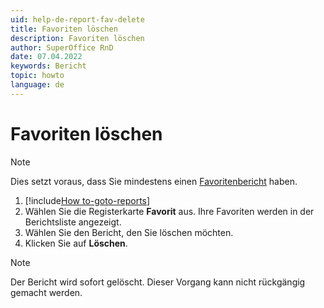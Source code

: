 ```yaml
---
uid: help-de-report-fav-delete
title: Favoriten löschen
description: Favoriten löschen
author: SuperOffice RnD
date: 07.04.2022
keywords: Bericht
topic: howto
language: de
---
```


# Favoriten löschen

> [!NOTE]
> Dies setzt voraus, dass Sie mindestens einen [Favoritenbericht][1] haben.

1. [!include[How to-goto-reports](../includes/goto-reports.md)]
2. Wählen Sie die Registerkarte **Favorit** aus. Ihre Favoriten werden in der Berichtsliste angezeigt.
3. Wählen Sie den Bericht, den Sie löschen möchten.
4. Klicken Sie auf **Löschen**.

> [!NOTE]
> Der Bericht wird sofort gelöscht. Dieser Vorgang kann nicht rückgängig gemacht werden.

<!-- Referenced links -->
[1]: add.md

<!-- Referenced images -->
